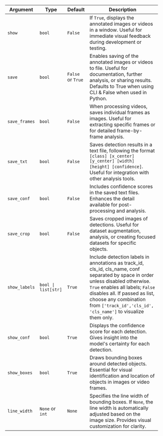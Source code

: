 | Argument      | Type                | Default           | Description                                                                                                                                                                                                                                                                                    |
| ------------- | ------------------- | ----------------- | ---------------------------------------------------------------------------------------------------------------------------------------------------------------------------------------------------------------------------------------------------------------------------------------------- |
| `show`        | `bool`              | `False`           | If `True`, displays the annotated images or videos in a window. Useful for immediate visual feedback during development or testing.                                                                                                                                                            |
| `save`        | `bool`              | `False` or `True` | Enables saving of the annotated images or videos to file. Useful for documentation, further analysis, or sharing results. Defaults to True when using CLI & False when used in Python.                                                                                                         |
| `save_frames` | `bool`              | `False`           | When processing videos, saves individual frames as images. Useful for extracting specific frames or for detailed frame-by-frame analysis.                                                                                                                                                      |
| `save_txt`    | `bool`              | `False`           | Saves detection results in a text file, following the format `[class] [x_center] [y_center] [width] [height] [confidence]`. Useful for integration with other analysis tools.                                                                                                                  |
| `save_conf`   | `bool`              | `False`           | Includes confidence scores in the saved text files. Enhances the detail available for post-processing and analysis.                                                                                                                                                                            |
| `save_crop`   | `bool`              | `False`           | Saves cropped images of detections. Useful for dataset augmentation, analysis, or creating focused datasets for specific objects.                                                                                                                                                              |
| `show_labels` | `bool \| list[str]` | `True`            | Include detection labels in annotations as track_id, cls_id, cls_name, conf separated by space in order unless disabled otherwise. `True` enables all labels; `False` disables all. If passed as list, choose any combination from `['track_id','cls_id', 'cls_name']` to visualize them only. |
| `show_conf`   | `bool`              | `True`            | Displays the confidence score for each detection. Gives insight into the model's certainty for each detection.                                                                                                                                                                                 |
| `show_boxes`  | `bool`              | `True`            | Draws bounding boxes around detected objects. Essential for visual identification and location of objects in images or video frames.                                                                                                                                                           |
| `line_width`  | `None` or `int`     | `None`            | Specifies the line width of bounding boxes. If `None`, the line width is automatically adjusted based on the image size. Provides visual customization for clarity.                                                                                                                            |
